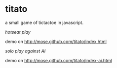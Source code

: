 titato
======

a small game of tictactoe in javascript.

*hotseat play*

demo on http://mose.github.com/titato/index.html

*solo play against AI*

demo on http://mose.github.com/titato/index-ai.html
